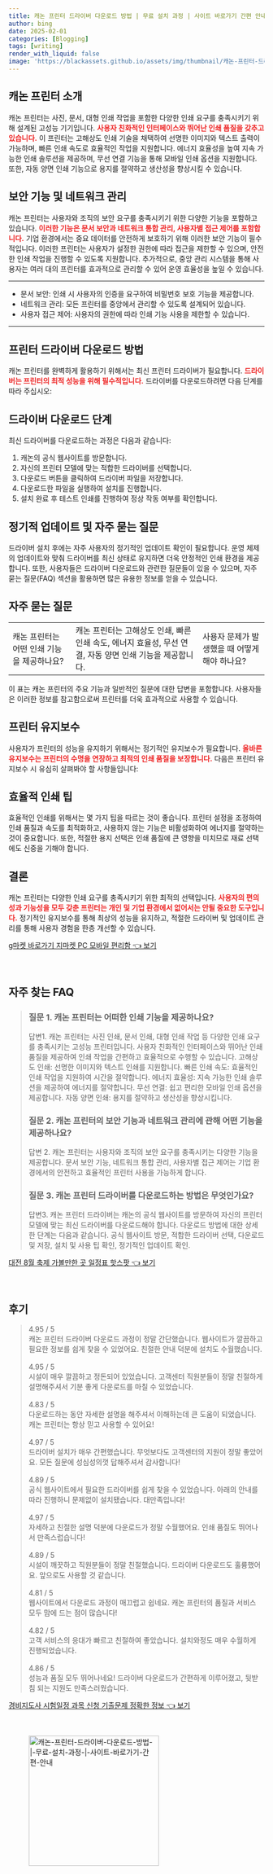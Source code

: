 ```yaml
---
title: 캐논 프린터 드라이버 다운로드 방법 | 무료 설치 과정 | 사이트 바로가기 간편 안내
author: bing
date: 2025-02-01
categories: [Blogging]
tags: [writing]
render_with_liquid: false
image: 'https://blackassets.github.io/assets/img/thumbnail/캐논-프린터-드라이버-다운로드-방법-|-무료-설치-과정-|-사이트-바로가기-간편-안내.webp'
---
```



<h2 id='캐논_프린터_소개'>캐논 프린터 소개</h2>

<p>캐논 프린터는 사진, 문서, 대형 인쇄 작업을 포함한 다양한 인쇄 요구를 충족시키기 위해 설계된 고성능 기기입니다. <b><span style="color: #ee2323;">사용자 친화적인 인터페이스와 뛰어난 인쇄 품질을 갖추고 있습니다.</span></b> 이 프린터는 고해상도 인쇄 기술을 채택하여 선명한 이미지와 텍스트 출력이 가능하며, 빠른 인쇄 속도로 효율적인 작업을 지원합니다. 에너지 효율성을 높여 지속 가능한 인쇄 솔루션을 제공하며, 무선 연결 기능을 통해 모바일 인쇄 옵션을 지원합니다. 또한, 자동 양면 인쇄 기능으로 용지를 절약하고 생산성을 향상시킬 수 있습니다.</p>

<h2 id='보안_기능_및_네트워크_관리'>보안 기능 및 네트워크 관리</h2>

<p>캐논 프린터는 사용자와 조직의 보안 요구를 충족시키기 위한 다양한 기능을 포함하고 있습니다. <b><span style="color: #ee2323;">이러한 기능은 문서 보안과 네트워크 통합 관리, 사용자별 접근 제어를 포함합니다.</span></b> 기업 환경에서는 중요 데이터를 안전하게 보호하기 위해 이러한 보안 기능이 필수적입니다. 이러한 프린터는 사용자가 설정한 권한에 따라 접근을 제한할 수 있으며, 안전한 인쇄 작업을 진행할 수 있도록 지원합니다. 추가적으로, 중앙 관리 시스템을 통해 사용자는 여러 대의 프린터를 효과적으로 관리할 수 있어 운영 효율성을 높일 수 있습니다.</p>

<hr />

<ul>
    <li>문서 보안: 인쇄 시 사용자의 인증을 요구하여 비밀번호 보호 기능을 제공합니다.</li>
    <li>네트워크 관리: 모든 프린터를 중앙에서 관리할 수 있도록 설계되어 있습니다.</li>
    <li>사용자 접근 제어: 사용자의 권한에 따라 인쇄 기능 사용을 제한할 수 있습니다.</li>
</ul>

<hr />

<h2 id='프린터_드라이버_다운로드_방법'>프린터 드라이버 다운로드 방법</h2>

<p>캐논 프린터를 완벽하게 활용하기 위해서는 최신 프린터 드라이버가 필요합니다. <b><span style="color: #ee2323;">드라이버는 프린터의 최적 성능을 위해 필수적입니다.</span></b> 드라이버를 다운로드하려면 다음 단계를 따라 주십시오:</p>

<h2 id='드라이버_다운로드_단계'>드라이버 다운로드 단계</h2>

<p>최신 드라이버를 다운로드하는 과정은 다음과 같습니다:</p>

<ol>
    <li>캐논의 공식 웹사이트를 방문합니다.</li>
    <li>자신의 프린터 모델에 맞는 적합한 드라이버를 선택합니다.</li>
    <li>다운로드 버튼을 클릭하여 드라이버 파일을 저장합니다.</li>
    <li>다운로드한 파일을 실행하여 설치를 진행합니다.</li>
    <li>설치 완료 후 테스트 인쇄를 진행하여 정상 작동 여부를 확인합니다.</li>
</ol>

<h2 id='정기적_업데이트_및_질문'>정기적 업데이트 및 자주 묻는 질문</h2>

<p>드라이버 설치 후에는 자주 사용자의 정기적인 업데이트 확인이 필요합니다. 운영 체제의 업데이트와 맞춰 드라이버를 최신 상태로 유지하면 더욱 안정적인 인쇄 환경을 제공합니다. 또한, 사용자들은 드라이버 다운로드와 관련한 질문들이 있을 수 있으며, 자주 묻는 질문(FAQ) 섹션을 활용하면 많은 유용한 정보를 얻을 수 있습니다.</p>

<h2 id='자주_묻는_질문'>자주 묻는 질문</h2>

<table>
    <tr>
        <td>캐논 프린터는 어떤 인쇄 기능을 제공하나요?</td>
        <td>캐논 프린터는 고해상도 인쇄, 빠른 인쇄 속도, 에너지 효율성, 무선 연결, 자동 양면 인쇄 기능을 제공합니다.</td>
        <td>사용자 문제가 발생했을 때 어떻게 해야 하나요?</td>
    </tr>
</table>

<p>이 표는 캐논 프린터의 주요 기능과 일반적인 질문에 대한 답변을 포함합니다. 사용자들은 이러한 정보를 참고함으로써 프린터를 더욱 효과적으로 사용할 수 있습니다.</p>

<h2 id='프린터_유지보수'>프린터 유지보수</h2>

<p>사용자가 프린터의 성능을 유지하기 위해서는 정기적인 유지보수가 필요합니다. <b><span style="color: #ee2323;">올바른 유지보수는 프린터의 수명을 연장하고 최적의 인쇄 품질을 보장합니다.</span></b> 다음은 프린터 유지보수 시 유심히 살펴봐야 할 사항들입니다:</p>

<h2 id='효율적_인쇄_팁'>효율적 인쇄 팁</h2>

<p>효율적인 인쇄를 위해서는 몇 가지 팁을 따르는 것이 좋습니다. 프린터 설정을 조정하여 인쇄 품질과 속도를 최적화하고, 사용하지 않는 기능은 비활성화하여 에너지를 절약하는 것이 중요합니다. 또한, 적절한 용지 선택은 인쇄 품질에 큰 영향을 미치므로 재료 선택에도 신중을 기해야 합니다.</p>

<h2 id='결론'>결론</h2>

<p>캐논 프린터는 다양한 인쇄 요구를 충족시키기 위한 최적의 선택입니다. <b><span style="color: #ee2323;">사용자의 편의성과 기능성을 모두 갖춘 프린터는 개인 및 기업 환경에서 없어서는 안될 중요한 도구입니다.</span></b> 정기적인 유지보수를 통해 최상의 성능을 유지하고, 적절한 드라이버 및 업데이트 관리를 통해 사용자 경험을 한층 개선할 수 있습니다.</p>


<p><a class="click-button" title="g마켓 바로가기 지마켓 PC 모바일 편리함" href="https://blackassets.github.io/posts/g%EB%A7%88%EC%BC%93-%EB%B0%94%EB%A1%9C%EA%B0%80%EA%B8%B0-%EC%A7%80%EB%A7%88%EC%BC%93-PC-%EB%AA%A8%EB%B0%94%EC%9D%BC-%ED%8E%B8%EB%A6%AC%ED%95%A8/" rel="dofollow">g마켓 바로가기 지마켓 PC 모바일 편리함 👈 보기</a></p><br>
<h2 id='자주_찾는_FAQ'>자주 찾는 FAQ</h2>
<div itemscope="" itemtype="https://schema.org/FAQPage"> 
<blockquote> 
<div itemscope="" itemprop="mainEntity" itemtype="https://schema.org/Question"> 
<h3 itemprop="name">질문 1. 캐논 프린터는 어떠한 인쇄 기능을 제공하나요?</h3> 
<div itemscope="" itemprop="acceptedAnswer" itemtype="https://schema.org/Answer"> 
<span itemprop="text"> 
<p>답변1. 캐논 프린터는 사진 인쇄, 문서 인쇄, 대형 인쇄 작업 등 다양한 인쇄 요구를 충족시키는 고성능 프린터입니다. 사용자 친화적인 인터페이스와 뛰어난 인쇄 품질을 제공하여 인쇄 작업을 간편하고 효율적으로 수행할 수 있습니다. 고해상도 인쇄: 선명한 이미지와 텍스트 인쇄를 지원합니다. 빠른 인쇄 속도: 효율적인 인쇄 작업을 지원하여 시간을 절약합니다. 에너지 효율성: 지속 가능한 인쇄 솔루션을 제공하여 에너지를 절약합니다. 무선 연결: 쉽고 편리한 모바일 인쇄 옵션을 제공합니다. 자동 양면 인쇄: 용지를 절약하고 생산성을 향상시킵니다.</p> 
</span> 
</div> 
</div> 

<div itemscope="" itemprop="mainEntity" itemtype="https://schema.org/Question"> 
<h3 itemprop="name">질문 2. 캐논 프린터의 보안 기능과 네트워크 관리에 관해 어떤 기능을 제공하나요?</h3> 
<div itemscope="" itemprop="acceptedAnswer" itemtype="https://schema.org/Answer"> 
<span itemprop="text"> 
<p>답변 2. 캐논 프린터는 사용자와 조직의 보안 요구를 충족시키는 다양한 기능을 제공합니다. 문서 보안 기능, 네트워크 통합 관리, 사용자별 접근 제어는 기업 환경에서의 안전하고 효율적인 프린터 사용을 가능하게 합니다.</p> 
</span> 
</div> 
</div> 

<div itemscope="" itemprop="mainEntity" itemtype="https://schema.org/Question"> 
<h3 itemprop="name">질문 3. 캐논 프린터 드라이버를 다운로드하는 방법은 무엇인가요?</h3> 
<div itemscope="" itemprop="acceptedAnswer" itemtype="https://schema.org/Answer"> 
<span itemprop="text"> 
<p>답변3. 캐논 프린터 드라이버는 캐논의 공식 웹사이트를 방문하여 자신의 프린터 모델에 맞는 최신 드라이버를 다운로드해야 합니다. 다운로드 방법에 대한 상세한 단계는 다음과 같습니다. 공식 웹사이트 방문, 적합한 드라이버 선택, 다운로드 및 저장, 설치 및 사용 팁 확인, 정기적인 업데이트 확인.</p> 
</span> 
</div> 
</div> 
</blockquote> 
</div>
<p><a class="click-button" title="대전 8월 축제 가볼만한 곳 일정표 핫스팟" href="https://blackassets.github.io/posts/%EB%8C%80%EC%A0%84-8%EC%9B%94-%EC%B6%95%EC%A0%9C-%EA%B0%80%EB%B3%BC%EB%A7%8C%ED%95%9C-%EA%B3%B3-%EC%9D%BC%EC%A0%95%ED%91%9C-%ED%95%AB%EC%8A%A4%ED%8C%9F/" rel="dofollow">대전 8월 축제 가볼만한 곳 일정표 핫스팟 👈 보기</a></p><br>
<h2 id='후기'>후기</h2>
<div itemscope itemtype="https://schema.org/Product">
  <blockquote>
  <div itemprop="review" itemscope itemtype="https://schema.org/Review">
      <div itemprop="reviewRating" itemscope itemtype="https://schema.org/Rating"> <span itemprop="ratingValue">4.95</span> / <span itemprop="bestRating">5</span> </div>
      <span itemprop="reviewBody">캐논 프린터 드라이버 다운로드 과정이 정말 간단했습니다. 웹사이트가 깔끔하고 필요한 정보를 쉽게 찾을 수 있었어요. 친절한 안내 덕분에 설치도 수월했습니다.</span>
  </div>
  <br>
  <div itemprop="review" itemscope itemtype="https://schema.org/Review">
      <div itemprop="reviewRating" itemscope itemtype="https://schema.org/Rating"> <span itemprop="ratingValue">4.95</span> / <span itemprop="bestRating">5</span> </div>
      <span itemprop="reviewBody">시설이 매우 깔끔하고 정돈되어 있었습니다. 고객센터 직원분들이 정말 친절하게 설명해주셔서 기분 좋게 다운로드를 마칠 수 있었습니다.</span>
  </div>
  <br>
  <div itemprop="review" itemscope itemtype="https://schema.org/Review">
      <div itemprop="reviewRating" itemscope itemtype="https://schema.org/Rating"> <span itemprop="ratingValue">4.83</span> / <span itemprop="bestRating">5</span> </div>
      <span itemprop="reviewBody">다운로드하는 동안 자세한 설명을 해주셔서 이해하는데 큰 도움이 되었습니다. 캐논 프린터는 항상 믿고 사용할 수 있어요!</span>
  </div>
  <br>
  <div itemprop="review" itemscope itemtype="https://schema.org/Review">
      <div itemprop="reviewRating" itemscope itemtype="https://schema.org/Rating"> <span itemprop="ratingValue">4.97</span> / <span itemprop="bestRating">5</span> </div>
      <span itemprop="reviewBody">드라이버 설치가 매우 간편했습니다. 무엇보다도 고객센터의 지원이 정말 좋았어요. 모든 질문에 성심성의껏 답해주셔서 감사합니다!</span>
  </div>
  <br>
  <div itemprop="review" itemscope itemtype="https://schema.org/Review">
      <div itemprop="reviewRating" itemscope itemtype="https://schema.org/Rating"> <span itemprop="ratingValue">4.89</span> / <span itemprop="bestRating">5</span> </div>
      <span itemprop="reviewBody">공식 웹사이트에서 필요한 드라이버를 쉽게 찾을 수 있었습니다. 아래의 안내를 따라 진행하니 문제없이 설치됐습니다. 대만족입니다!</span>
  </div>
  <br>
  <div itemprop="review" itemscope itemtype="https://schema.org/Review">
      <div itemprop="reviewRating" itemscope itemtype="https://schema.org/Rating"> <span itemprop="ratingValue">4.97</span> / <span itemprop="bestRating">5</span> </div>
      <span itemprop="reviewBody">자세하고 친절한 설명 덕분에 다운로드가 정말 수월했어요. 인쇄 품질도 뛰어나서 만족스럽습니다!</span>
  </div>
  <br>
  <div itemprop="review" itemscope itemtype="https://schema.org/Review">
      <div itemprop="reviewRating" itemscope itemtype="https://schema.org/Rating"> <span itemprop="ratingValue">4.89</span> / <span itemprop="bestRating">5</span> </div>
      <span itemprop="reviewBody">시설이 깨끗하고 직원분들이 정말 친절했습니다. 드라이버 다운로드도 훌륭했어요. 앞으로도 사용할 것 같습니다.</span>
  </div>
  <br>
  <div itemprop="review" itemscope itemtype="https://schema.org/Review">
      <div itemprop="reviewRating" itemscope itemtype="https://schema.org/Rating"> <span itemprop="ratingValue">4.81</span> / <span itemprop="bestRating">5</span> </div>
      <span itemprop="reviewBody">웹사이트에서 다운로드 과정이 매끄럽고 쉽네요. 캐논 프린터의 품질과 서비스 모두 맘에 드는 점이 많습니다!</span>
  </div>
  <br>
  <div itemprop="review" itemscope itemtype="https://schema.org/Review">
      <div itemprop="reviewRating" itemscope itemtype="https://schema.org/Rating"> <span itemprop="ratingValue">4.82</span> / <span itemprop="bestRating">5</span> </div>
      <span itemprop="reviewBody">고객 서비스의 응대가 빠르고 친절하여 좋았습니다. 설치와정도 매우 수월하게 진행되었습니다.</span>
  </div>
  <br>
  <div itemprop="review" itemscope itemtype="https://schema.org/Review">
      <div itemprop="reviewRating" itemscope itemtype="https://schema.org/Rating"> <span itemprop="ratingValue">4.86</span> / <span itemprop="bestRating">5</span> </div>
      <span itemprop="reviewBody">성능과 품질 모두 뛰어나네요! 드라이버 다운로드가 간편하게 이루어졌고, 뒷받침 되는 지원도 만족스러웠습니다.</span>
  </div>
  </blockquote>
</div>
<p><a class="click-button" title="경비지도사 시험일정 과목 신청 기출문제 정확한 정보" href="https://blackassets.github.io/posts/%EA%B2%BD%EB%B9%84%EC%A7%80%EB%8F%84%EC%82%AC-%EC%8B%9C%ED%97%98%EC%9D%BC%EC%A0%95-%EA%B3%BC%EB%AA%A9-%EC%8B%A0%EC%B2%AD-%EA%B8%B0%EC%B6%9C%EB%AC%B8%EC%A0%9C-%EC%A0%95%ED%99%95%ED%95%9C-%EC%A0%95%EB%B3%B4/" rel="dofollow">경비지도사 시험일정 과목 신청 기출문제 정확한 정보 👈 보기</a></p><br>
<figure class="image"><img src="https://blackassets.github.io/assets/img/thumbnail/캐논-프린터-드라이버-다운로드-방법-|-무료-설치-과정-|-사이트-바로가기-간편-안내.webp" alt="캐논-프린터-드라이버-다운로드-방법-|-무료-설치-과정-|-사이트-바로가기-간편-안내" width="256" height="256"></figure>
